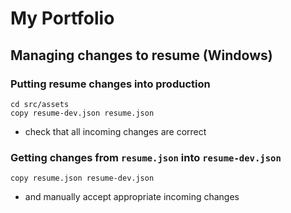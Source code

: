 # My Portfolio

## Managing changes to resume (Windows)

### Putting resume changes into production 
```
cd src/assets
copy resume-dev.json resume.json 
```
- check that all incoming changes are correct
### Getting changes from `resume.json` into `resume-dev.json`
```
copy resume.json resume-dev.json 
```
- and manually accept appropriate incoming changes

